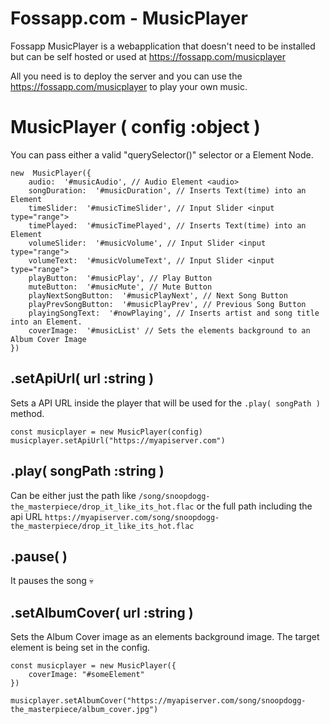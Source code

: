 # Fossapp.com - MusicPlayer
Fossapp MusicPlayer is a webapplication that doesn't need to be installed but can be self hosted or used at https://fossapp.com/musicplayer

All you need is to deploy the server and you can use the https://fossapp.com/musicplayer to play your own music.

# MusicPlayer ( config :object )
You can pass either a valid "querySelector()" selector or a Element Node.
```
new  MusicPlayer({
	audio:  '#musicAudio', // Audio Element <audio>
	songDuration:  '#musicDuration', // Inserts Text(time) into an Element
	timeSlider:  '#musicTimeSlider', // Input Slider <input type="range">
	timePlayed:  '#musicTimePlayed', // Inserts Text(time) into an Element
	volumeSlider:  '#musicVolume', // Input Slider <input type="range">
	volumeText:  '#musicVolumeText', // Input Slider <input type="range">
	playButton:  '#musicPlay', // Play Button
	muteButton:  '#musicMute', // Mute Button
	playNextSongButton:  '#musicPlayNext', // Next Song Button
	playPrevSongButton:  '#musicPlayPrev', // Previous Song Button
	playingSongText:  '#nowPlaying', // Inserts artist and song title into an Element.
	coverImage:  '#musicList' // Sets the elements background to an Album Cover Image
})
```
## .setApiUrl( url :string )
Sets a API URL inside the player that will be used for the `.play( songPath )` method.

```
const musicplayer = new MusicPlayer(config)
musicplayer.setApiUrl("https://myapiserver.com")
```

## .play( songPath :string )
Can be either just the path like
`/song/snoopdogg-the_masterpiece/drop_it_like_its_hot.flac`
or the full path including the api URL
`https://myapiserver.com/song/snoopdogg-the_masterpiece/drop_it_like_its_hot.flac`

## .pause( )
It pauses the song 💀

## .setAlbumCover( url :string )
Sets the Album Cover image as an elements background image.
The target element is being set in the config.
```
const musicplayer = new MusicPlayer({
	coverImage: "#someElement"
})

musicplayer.setAlbumCover("https://myapiserver.com/song/snoopdogg-the_masterpiece/album_cover.jpg")
```
